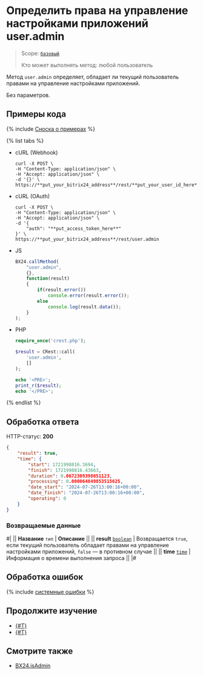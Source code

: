 # Определить права на управление настройками приложений user.admin

> Scope: [`базовый`](../../scopes/permissions.md)
>
> Кто может выполнять метод: любой пользователь

Метод `user.admin` определяет, обладает ли текущий пользователь правами на управление настройками приложений.

Без параметров. 

## Примеры кода

{% include [Сноска о примерах](../../../_includes/examples.md) %}

{% list tabs %}

- cURL (Webhook)

    ```curl
    curl -X POST \
    -H "Content-Type: application/json" \
    -H "Accept: application/json" \
    -d '{}' \
    https://**put_your_bitrix24_address**/rest/**put_your_user_id_here**/**put_your_webbhook_here**/user.admin
    ```

- cURL (OAuth)

    ```curl
    curl -X POST \
    -H "Content-Type: application/json" \
    -H "Accept: application/json" \
    -d '{
        "auth": "**put_access_token_here**"
    }' \
    https://**put_your_bitrix24_address**/rest/user.admin
    ```

- JS

    ```js
    BX24.callMethod(
        "user.admin",
        {},
        function(result)
        {
            if(result.error())
                console.error(result.error());
            else
                console.log(result.data());
        }
    );
    ```

- PHP

    ```php
    require_once('crest.php');

    $result = CRest::call(
        'user.admin',
        []
    );

    echo '<PRE>';
    print_r($result);
    echo '</PRE>';
    ```

{% endlist %}

## Обработка ответа

HTTP-статус: **200**

```json
{
    "result": true,
    "time": {
        "start": 1721998816.3694,
        "finish": 1721998816.43663,
        "duration": 0.0672309398651123,
        "processing": 0.000064849853515625,
        "date_start": "2024-07-26T13:00:16+00:00",
        "date_finish": "2024-07-26T13:00:16+00:00",
        "operating": 0
    }
}
```

### Возвращаемые данные

#|
|| **Название**
`тип` | **Описание** ||
|| **result**
[`boolean`](../../data-types.md) | Возвращается `true`, если текущий пользователь обладает правами на управление настройками приложений, `false` — в противном случае ||
|| **time**
[`time`](../../data-types.md) | Информация о времени выполнения запроса ||
|#

## Обработка ошибок

{% include [системные ошибки](../../../_includes/system-errors.md) %}

## Продолжите изучение

- [{#T}](./user-access.md)
- [{#T}](./profile.md)

## Смотрите также

- [BX24.isAdmin](../../bx24-js-sdk/additional-functions/bx24-is-admin.md)
